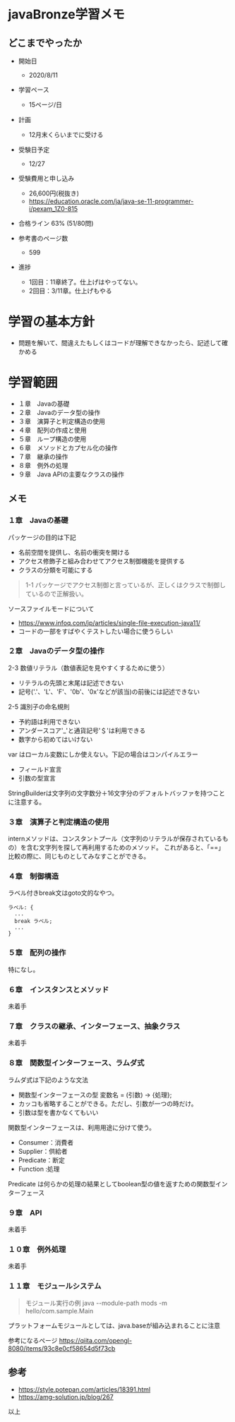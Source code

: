 javaBronze学習メモ
=================

## どこまでやったか

* 開始日
  * 2020/8/11

* 学習ペース
  * 15ページ/日

* 計画
  * 12月末くらいまでに受ける

* 受験日予定
  * 12/27

* 受験費用と申し込み
  * 26,600円(税抜き)
  * https://education.oracle.com/ja/java-se-11-programmer-i/pexam_1Z0-815

* 合格ライン 63% (51/80問)

* 参考書のページ数
  * 599


* 進捗
  * 1回目：11章終了。仕上げはやってない。
  * 2回目：3/11章。仕上げもやる

# 学習の基本方針

* 問題を解いて、間違えたもしくはコードが理解できなかったら、記述して確かめる

# 学習範囲

* １章　Javaの基礎
* ２章　Javaのデータ型の操作
* ３章　演算子と判定構造の使用
* ４章　配列の作成と使用
* ５章　ループ構造の使用
* ６章　メソッドとカプセル化の操作
* ７章　継承の操作
* ８章　例外の処理
* ９章　Java APIの主要なクラスの操作

## メモ

### １章　Javaの基礎

パッケージの目的は下記
* 名前空間を提供し、名前の衝突を開ける
* アクセス修飾子と組み合わせてアクセス制御機能を提供する
* クラスの分類を可能にする

> 1-1 パッケージでアクセス制御と言っているが、正しくはクラスで制御しているので正解扱い。

ソースファイルモードについて
* https://www.infoq.com/jp/articles/single-file-execution-java11/
* コードの一部をすばやくテストしたい場合に使うらしい

### ２章　Javaのデータ型の操作

2-3 数値リテラル（数値表記を見やすくするために使う）
* リテラルの先頭と末尾は記述できない
* 記号('.'、'L'、'F'、'0b'、'0x'などが該当)の前後には記述できない

2-5 識別子の命名規則
* 予約語は利用できない
* アンダースコア'_'と通貨記号'＄'は利用できる
* 数字から初めてはいけない

var はローカル変数にしか使えない。下記の場合はコンパイルエラー
* フィールド宣言
* 引数の型宣言

StringBuilderは文字列の文字数分＋16文字分のデフォルトバッファを持つことに注意する。

### ３章　演算子と判定構造の使用

internメソッドは、コンスタントプール（文字列のリテラルが保存されているもの）を含む文字列を探して再利用するためのメソッド。
これがあると、「==」比較の際に、同じものとしてみなすことができる。

### ４章　制御構造

ラベル付きbreak文はgoto文的なやつ。

```
ラベル: {
  ...
  break ラベル;
  ...
}
```

### ５章　配列の操作

特になし。

### ６章　インスタンスとメソッド

未着手

### ７章　クラスの継承、インターフェース、抽象クラス

未着手

### ８章　関数型インターフェース、ラムダ式

ラムダ式は下記のような文法
* 関数型インターフェースの型 変数名 = (引数) -> {処理};
* カッコも省略することができる。ただし、引数が一つの時だけ。
* 引数は型を書かなくてもいい

関数型インターフェースは、利用用途に分けて使う。
* Consumer：消費者
* Supplier：供給者
* Predicate：断定
* Function :処理

Predicate は何らかの処理の結果としてboolean型の値を返すための関数型インターフェース

### ９章　API

未着手

### １０章　例外処理

未着手

### １１章　モジュールシステム

> モジュール実行の例
> java --module-path mods -m hello/com.sample.Main

プラットフォームモジュールとしては、java.baseが組み込まれることに注意

参考になるページ
https://qiita.com/opengl-8080/items/93c8e0cf58654d5f73cb

## 参考
* https://style.potepan.com/articles/18391.html
* https://amg-solution.jp/blog/267

以上